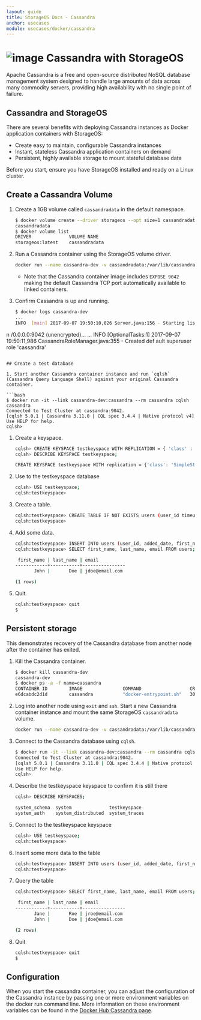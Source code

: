 ```yaml
---
layout: guide
title: StorageOS Docs - Cassandra
anchor: usecases
module: usecases/docker/cassandra
---
```


# ![image](/images/docs/explore/cassandralogo.png) Cassandra with StorageOS

Apache Cassandra is a free and open-source distributed NoSQL database management system designed to handle large amounts of data across many commodity servers, providing high availability with no single point of failure.

## Cassandra and StorageOS

There are several benefits with deploying Cassandra instances as Docker
application containers with StorageOS:

* Create easy to maintain, configurable Cassandra instances
* Instant, stateless Cassandra application containers on demand
* Persistent, highly available storage to mount stateful database data

Before you start, ensure you have StorageOS installed and ready on a Linux
cluster.

## Create a Cassandra Volume

1. Create a 1GB volume called `cassandradata` in the default namespace.

   ```bash
   $ docker volume create --driver storageos --opt size=1 cassandradata
   cassandradata
   $ docker volume list
   DRIVER              VOLUME NAME
   storageos:latest    cassandradata
   ```

1. Run a Cassandra container using the StorageOS volume driver.

   ```bash
   docker run --name cassandra-dev -v cassandradata:/var/lib/cassandra --volume-driver=storageos -d cassandra
   ```

   * Note that the Cassandra container image includes `EXPOSE 9042` making the default Cassandra
     TCP port automatically available to linked containers.

1. Confirm Cassandra is up and running.

   ```bash
   $ docker logs cassandra-dev
   ...
   INFO  [main] 2017-09-07 19:50:10,026 Server.java:156 - Starting listening for CQL clients o
n /0.0.0.0:9042 (unencrypted)...
   ...
   INFO  [OptionalTasks:1] 2017-09-07 19:50:11,986 CassandraRoleManager.java:355 - Created def
ault superuser role 'cassandra'
   ```

## Create a test database

1. Start another Cassandra container instance and run `cqlsh` (Cassandra Query Language Shell) against your original Cassandra container.

   ```bash
   $ docker run -it --link cassandra-dev:cassandra --rm cassandra cqlsh cassandra
   Connected to Test Cluster at cassandra:9042.
   [cqlsh 5.0.1 | Cassandra 3.11.0 | CQL spec 3.4.4 | Native protocol v4]
   Use HELP for help.
   cqlsh>
   ```

1. Create a keyspace.

   ```bash
   cqlsh> CREATE KEYSPACE testkeyspace WITH REPLICATION = { 'class' : 'SimpleStrategy', 'replication_factor' : 1 };
   cqlsh> DESCRIBE KEYSPACE testkeyspace;

   CREATE KEYSPACE testkeyspace WITH replication = {'class': 'SimpleStrategy', 'replication_factor': '1'}  AND durable_writes = true;
   ```

1. Use to the testkeyspace database

   ```bash
   cqlsh> USE testkeyspace;
   cqlsh:testkeyspace>
   ```

1. Create a table.

   ```bash
   cqlsh:testkeyspace> CREATE TABLE IF NOT EXISTS users (user_id timeuuid PRIMARY KEY, added_date timestamp, first_name text, last_name text, email text);
   cqlsh:testkeyspace>
   ```

1. Add some data.

   ```bash
   cqlsh:testkeyspace> INSERT INTO users (user_id, added_date, first_name, last_name, email) VALUES (now(), toTimestamp(now()), 'John', 'Doe', 'jdoe@email.com');
   cqlsh:testkeyspace> SELECT first_name, last_name, email FROM users;

    first_name | last_name | email
   ------------+-----------+----------------
          John |       Doe | jdoe@email.com

   (1 rows)
   ```

1. Quit.

   ```bash
   cqlsh:testkeyspace> quit
   $
   ```

## Persistent storage

This demonstrates recovery of the Cassandra database from another node after the
container has exited.

1. Kill the Cassandra container.

   ```bash
   $ docker kill cassandra-dev
   cassandra-dev
   $ docker ps -a -f name=cassandra
   CONTAINER ID        IMAGE               COMMAND                  CREATED             STATUS                        PORTS               NAMES
   e6dcabdc2d1d        cassandra           "docker-entrypoint.sh"   30 minutes ago       Exited (137) 14 seconds ago                       cassandra-dev
   ```

1. Log into another node using `exit` and `ssh`. Start a new Cassandra container
   instance and mount the same StorageOS `cassandradata` volume.

   ```bash
   docker run --name cassandra-dev -v cassandradata:/var/lib/cassandra --volume-driver=storageos -d cassandra
   ```

1. Connect to the Cassandra database using `cqlsh`.

   ```bash
   $ docker run -it --link cassandra-dev:cassandra --rm cassandra cqlsh cassandra
   Connected to Test Cluster at cassandra:9042.
   [cqlsh 5.0.1 | Cassandra 3.11.0 | CQL spec 3.4.4 | Native protocol v4]
   Use HELP for help.
   cqlsh>
   ```

1. Describe the testkeyspace keyspace to confirm it is still there

   ```bash
   cqlsh> DESCRIBE KEYSPACES;

   system_schema  system              testkeyspace
   system_auth    system_distributed  system_traces
   ```

1. Connect to the testkeyspace keyspace

   ```bash
   cqlsh> USE testkeyspace;
   cqlsh:testkeyspace>
   ```

1. Insert some more data to the table

   ```bash
   cqlsh:testkeyspace> INSERT INTO users (user_id, added_date, first_name, last_name, email) VALUES (now(), toTimestamp(now()), 'Jane', 'Roe', 'jroe@email.com');
   cqlsh:testkeyspace>
   ```

1. Query the table

   ```bash
   cqlsh:testkeyspace> SELECT first_name, last_name, email FROM users;

    first_name | last_name | email
   ------------+-----------+----------------
          Jane |       Roe | jroe@email.com
          John |       Doe | jdoe@email.com

   (2 rows)
   ```

1. Quit

   ```bash
   cqlsh:testkeyspace> quit
   $
   ```

## Configuration

When you start the cassandra container, you can adjust the configuration of the Cassandra instance by passing one or more environment variables on the docker run command line. More information on these environment variables can be found in the [Docker Hub Cassandra page](https://hub.docker.com/_/cassandra/).
